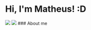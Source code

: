 

# Hi, I'm Matheus! :D
<img src="{BadgeURLHere}" /> 
<img src="https://img.shields.io/badge/Instagram-E4405F?style=for-the-badge&logo=instagram&logoColor=white" />
### About me

